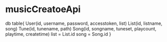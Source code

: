 # musicCreatoeApi
db table{
    User(id, username, password, accesstoken, list)
    List(id, listname, song)
    Tune(id, tunename, path)
    Song(id, songname, tuneset, playcount, playtime, createtime)
    list = List.id
    song = Song.id
}